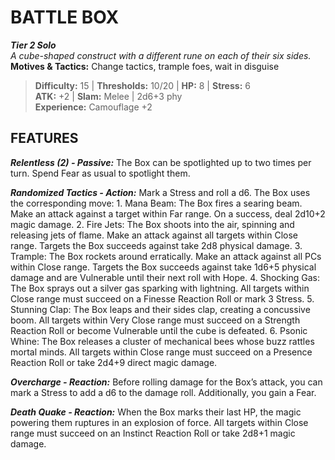 ﻿# BATTLE BOX

***Tier 2 Solo***  
*A cube-shaped construct with a different rune on each of their six sides.*  
**Motives & Tactics:** Change tactics, trample foes, wait in disguise

> **Difficulty:** 15 | **Thresholds:** 10/20 | **HP:** 8 | **Stress:** 6  
> **ATK:** +2 | **Slam:** Melee | 2d6+3 phy  
> **Experience:** Camouflage +2

## FEATURES

***Relentless (2) - Passive:*** The Box can be spotlighted up to two times per turn. Spend Fear as usual to spotlight them.

***Randomized Tactics - Action:*** Mark a Stress and roll a d6. The Box uses the corresponding move: 1. Mana Beam: The Box fires a searing beam. Make an attack against a target within Far range. On a success, deal 2d10+2 magic damage. 2. Fire Jets: The Box shoots into the air, spinning and releasing jets of flame. Make an attack against all targets within Close range. Targets the Box succeeds against take 2d8 physical damage. 3. Trample: The Box rockets around erratically. Make an attack against all PCs within Close range. Targets the Box succeeds against take 1d6+5 physical damage and are Vulnerable until their next roll with Hope. 4. Shocking Gas: The Box sprays out a silver gas sparking with lightning. All targets within Close range must succeed on a Finesse Reaction Roll or mark 3 Stress. 5. Stunning Clap: The Box leaps and their sides clap, creating a concussive boom. All targets within Very Close range must succeed on a Strength Reaction Roll or become Vulnerable until the cube is defeated. 6. Psonic Whine: The Box releases a cluster of mechanical bees whose buzz rattles mortal minds. All targets within Close range must succeed on a Presence Reaction Roll or take 2d4+9 direct magic damage.

***Overcharge - Reaction:*** Before rolling damage for the Box’s attack, you can mark a Stress to add a d6 to the damage roll. Additionally, you gain a Fear.

***Death Quake - Reaction:*** When the Box marks their last HP, the magic powering them ruptures in an explosion of force. All targets within Close range must succeed on an Instinct Reaction Roll or take 2d8+1 magic damage.
